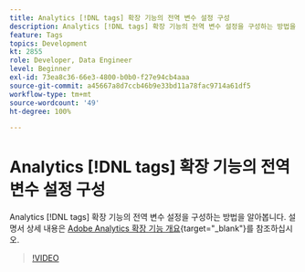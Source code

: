 ```yaml
---
title: Analytics [!DNL tags] 확장 기능의 전역 변수 설정 구성
description: Analytics [!DNL tags] 확장 기능의 전역 변수 설정을 구성하는 방법을 알아봅니다.
feature: Tags
topics: Development
kt: 2855
role: Developer, Data Engineer
level: Beginner
exl-id: 73ea8c36-66e3-4800-b0b0-f27e94cb4aaa
source-git-commit: a45667a8d7ccb46b9e33bd11a78fac9714a61df5
workflow-type: tm+mt
source-wordcount: '49'
ht-degree: 100%

---
```


# Analytics [!DNL tags] 확장 기능의 전역 변수 설정 구성

Analytics [!DNL tags] 확장 기능의 전역 변수 설정을 구성하는 방법을 알아봅니다. 설명서 상세 내용은 [Adobe Analytics 확장 기능 개요](https://experienceleague.adobe.com/docs/experience-platform/tags/extensions/client/analytics/overview.html?lang=ko){target="_blank"}를 참조하십시오.

>[!VIDEO](https://video.tv.adobe.com/v/3427926/?quality=12&learn=on&captions=kor)
